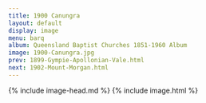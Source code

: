 ```yaml
---
title: 1900 Canungra
layout: default
display: image
menu: barq
album: Queensland Baptist Churches 1851-1960 Album
image: 1900-Canungra.jpg
prev: 1899-Gympie-Apollonian-Vale.html
next: 1902-Mount-Morgan.html
---
```

{% include image-head.md %}
{% include image.html %}